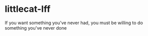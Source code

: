# littlecat-lff
If you want something you've never had, you must be willing to do something you've never done

